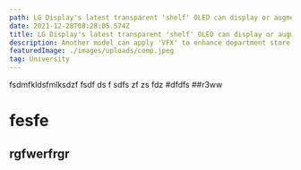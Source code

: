 ```yaml
---
path: LG Display's latest transparent 'shelf' OLED can display or augment artworks
date: 2021-12-28T08:28:05.574Z
title: LG Display's latest transparent 'shelf' OLED can display or augment artworks
description: Another model can apply 'VFX' to enhance department store product displays.
featuredImage: ./images/uploads/comp.jpeg
tag: University
---
```

fsdmfkldsfmlksdzf fsdf
ds
f
sdfs
zf
zs
fdz
#dfdfs
##r3ww
# fesfe
## rgfwerfrgr